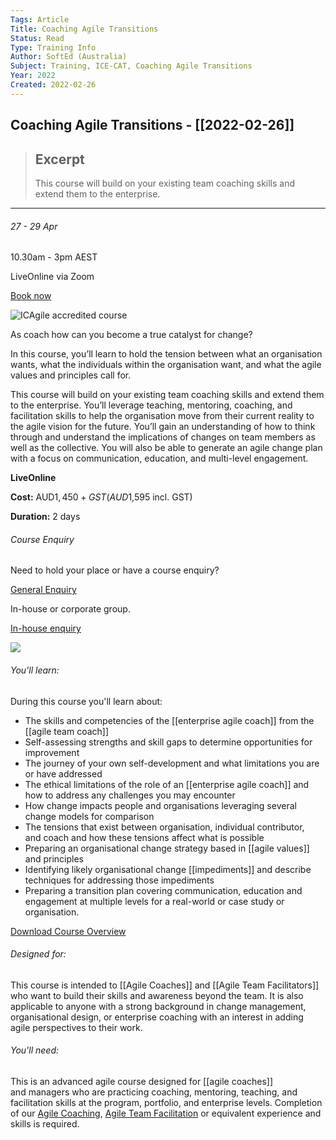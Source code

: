 ```yaml
---
Tags: Article
Title: Coaching Agile Transitions
Status: Read
Type: Training Info
Author: SoftEd (Australia)
Subject: Training, ICE-CAT, Coaching Agile Transitions
Year: 2022
Created: 2022-02-26
---
```

## Coaching Agile Transitions - [[2022-02-26]]
> ## Excerpt
> This course will build on your existing team coaching skills and extend them to the enterprise.

---
###### 27 - 29 Apr

10.30am - 3pm AEST

LiveOnline via Zoom

[Book now](https://softed.arlo.co/au/register?sgid=cee32072f1664c8caf82604ba5b5fa12)

![ICAgile accredited course](https://www.softed.com/assets/Uploads/Accreditation-Logos/ICAgile-accredited-course.png)

As coach how can you become a true catalyst for change?

In this course, you’ll learn to hold the tension between what an organisation wants, what the individuals within the organisation want, and what the agile values and principles call for. 

This course will build on your existing team coaching skills and extend them to the enterprise. You’ll leverage teaching, mentoring, coaching, and facilitation skills to help the organisation move from their current reality to the agile vision for the future. You’ll gain an understanding of how to think through and understand the implications of changes on team members as well as the collective. You will also be able to generate an agile change plan with a focus on communication, education, and multi-level engagement.

**LiveOnline**

**Cost:** AUD$1,450 +GST (AUD$1,595 incl. GST)

**Duration:** 2 days  

###### Course Enquiry

Need to hold your place or have a course enquiry?

[General Enquiry](https://softed.arlo.co/au/register-interest?t=0&e=db53694e-537e-4680-ba2f-4d9934b40186)

In-house or corporate group.

[In-house enquiry](https://www.softed.com/au/inhouse-enquiry?topic=Coaching%20Agile%20Transitions)

![](https://www.softed.com/assets/Course-Images/Portrait/DSC06441.jpg)

###### You'll learn:

During this course you'll learn about:

-   The skills and competencies of the [[enterprise agile coach]] from the [[agile team coach]]
-   Self-assessing strengths and skill gaps to determine opportunities for improvement
-   The journey of your own self-development and what limitations you are or have addressed
-   The ethical limitations of the role of an [[enterprise agile coach]] and how to address any challenges you may encounter
-   How change impacts people and organisations leveraging several change models for comparison
-   The tensions that exist between organisation, individual contributor, and coach and how these tensions affect what is possible
-   Preparing an organisational change strategy based in [[agile values]] and principles
-   Identifying likely organisational change [[impediments]] and describe techniques for addressing those impediments
-   Preparing a transition plan covering communication, education and engagement at multiple levels for a real-world or case study or organisation.

[Download Course Overview](https://www.softed.com/assets/Uploads/Course-outlines/Coaching_Agile_Transitions.pdf)

###### Designed for:

This course is intended to [[Agile Coaches]] and [[Agile Team Facilitators]] who want to build their skills and awareness beyond the team. It is also applicable to anyone with a strong background in change management, organisational design, or enterprise coaching with an interest in adding agile perspectives to their work.

###### You'll need:

This is an advanced agile course designed for [[agile coaches]] and managers who are practicing coaching, mentoring, teaching, and facilitation skills at the program, portfolio, and enterprise levels. Completion of our [Agile Coaching](https://www.softed.com/au/course/agile-coaching/), [Agile Team Facilitation](https://www.softed.com/au/course/agile-team-facilitation/) or equivalent experience and skills is required.
